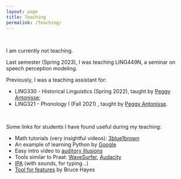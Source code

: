 ```yaml
---
layout: page
title: Teaching
permalink: /Teaching/
---
```

<br>

I am currently not teaching.

Last semester (Spring 2023), I was teaching LING449N, a seminar on speech perception modeling. 

Previously, I was a teaching assistant for:
* LING330 - Historical Linguistics (Spring 2022), taught by [Peggy Antonisse](https://blog.umd.edu/peggyantonisse/);
* LING321 - Phonology I (Fall 2021) , taught by [Peggy Antonisse](https://blog.umd.edu/peggyantonisse/).

<br>

Some links for students I have found useful during my teaching: 

* Math tutorials (very insightful videos): [3blue1brown](https://www.3blue1brown.com/)
* An example of learning Python by [Google](https://developers.google.com/edu/python)
* Easy intro video to [auditory illusions](https://www.youtube.com/watch?v=KP9HFcK6YOM)
* Tools similar to Praat: [WaveSurfer](https://sourceforge.net/projects/wavesurfer/), [Audacity](https://www.audacityteam.org/)
* [IPA](https://www.internationalphoneticalphabet.org/) (with sounds, for typing...)
* [Tool for features](https://linguistics.ucla.edu/people/hayes/120a/Pheatures/) by Bruce Hayes